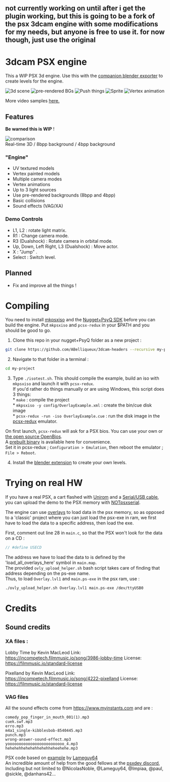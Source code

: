 ## not currently working on until after i get the plugin working, but this is going to be a fork of the psx 3dcam engine with some modifications for my needs, but anyone is free to use it. for now though, just use the original

# 3dcam PSX engine

This a WIP PSX 3d engine. Use this with the [companion blender exporter](https://github.com/ABelliqueux/blender_io_export_psx_mesh) to create levels for the engine.

![3d scene](https://wiki.arthus.net/assets/3d.gif)
![pre-rendered BGs](https://wiki.arthus.net/assets/precalc.gif)
![Push things](https://wiki.arthus.net/assets/push.gif)
![Sprite](https://wiki.arthus.net/assets/sprite.gif)
![Vertex animation](https://wiki.arthus.net/assets/vertexanim.gif)

More video samples [here.](https://tube.fdn.fr/video-channels/psxdev/videos)

## Features

**Be warned this is WIP** !

![comparison](https://wiki.arthus.net/assets/rt-8b-4b.gif)  
Real-time 3D / 8bpp background / 4bpp background
  
### "Engine"

  * UV textured models
  * Vertex painted models
  * Multiple camera modes
  * Vertex animations
  * Up to 3 light sources
  * Use pre-rendered backgrounds (8bpp and 4bpp)
  * Basic collisions
  * Sound effects (VAG/XA)

### Demo Controls

 * L1, L2 : rotate light matrix.
 * R1     : Change camera mode.
 * R3 (Dualshock) : Rotate camera in orbital mode.
 * Up, Down, Left Right, L3 (Dualshock) : Move actor.
 * X      : "Jump" .
 * Select : Switch level.
  
## Planned

  * Fix and improve all the things !

# Compiling

You need to install [mkpsxiso](https://github.com/Lameguy64/mkpsxiso) and the [Nugget+PsyQ SDK](https://github.com/ABelliqueux/nolibgs_hello_worlds#installation) before
you can build the engine. Put `mkpsxiso` and `pcsx-redux` in your $PATH and you should be good to go.

  1. Clone this repo in your nugget+PsyQ folder as a new project :
```bash
git clone https://github.com/ABelliqueux/3dcam-headers --recursive my-project
```
  2. Navigate to that folder in a terminal :
```bash
cd my-project
```
  3. Type `./isotest.sh`. This should compile the example, build an iso with `mkpsxiso` and launch it with `pcsx-redux`.  
  If you'd rather do things manually or are using Windows, this script does 3 things:  
    * `make` : compile the project  
    * `mkpsxiso -y config/OverlayExample.xml` : create the bin/cue disk image  
    * `pcsx-redux -run -iso OverlayExample.cue` : run the disk image in the [pcsx-redux](https://github.com/grumpycoders/pcsx-redux/) emulator.  
  
  On first launch, `pcsx-redux` will ask for a PSX bios. You can use your own or [the open source OpenBios](https://github.com/grumpycoders/pcsx-redux/tree/main/src/mips/openbios).  
  A [prebuilt binary](https://psx.arthus.net/roms/bios/openbios.bin) is available here for convenience.  
  Set it in pcsx-redux ; `Configuration > Emulation`, then reboot the emulator ; `File > Reboot`. 
  
  4. Install the [blender extension](https://github.com/ABelliqueux/blender_io_export_psx_mesh) to create your own levels.

# Trying on real HW

If you have a real PSX, a cart flashed with [Unirom](https://github.com/JonathanDotCel/unirom8_bootdisc_and_firmware_for_ps1) and a [Serial/USB cable](https://unirom.github.io/serial_psx_cable/), you can upload the demo to the PSX memory with [NOTpsxserial](https://github.com/JonathanDotCel/NOTPSXSerial).  

The engine can use [overlays](https://github.com/JaberwockySeamonstah/PSXOverlayExample/) to load data in the psx memory, so as opposed to a 'classic' project where you can just load the psx-exe in ram, we first have to load the data to a specific address, then load the exe.  

First, comment out line 28 in `main.c`, so that the PSX won't look for the data on a CD :
```c
// #define USECD
```
The address we have to load the data to is defined by the 'load_all_overlays_here' symbol in `main.map`.  
The provided `ovly_upload_helper.sh` bash script takes care of finding that address depending on the ps-exe name.  
Thus, to load `Overlay.lvl1` and `main.ps-exe` in the psx ram, use :  
```bash
./ovly_upload_helper.sh Overlay.lvl1 main.ps-exe /dev/ttyUSB0
```

# Credits

## Sound credits

### XA files :

Lobby Time by Kevin MacLeod
Link: https://incompetech.filmmusic.io/song/3986-lobby-time
License: https://filmmusic.io/standard-license

Pixelland by Kevin MacLeod
Link: https://incompetech.filmmusic.io/song/4222-pixelland
License: https://filmmusic.io/standard-license

### VAG files

All the sound effects come from https://www.myinstants.com and are :  

```
comedy_pop_finger_in_mouth_001(1).mp3
cuek.swf.mp3
erro.mp3
m4a1_single-kibblesbob-8540445.mp3
punch.mp3
wrong-answer-sound-effect.mp3
yooooooooooooooooooooooooo_4.mp3
hehehehhehehehhehehheheehehe.mp3
```

PSX code based on [example](https://psx.arthus.net/code/primdraw.7z) by [Lameguy64](https://github.com/Lameguy64)  
An incredible amount of help from the good fellows at the [psxdev discord](https://discord.com/invite/EnaNgrqJ?utm_source=Discord%20Widget&utm_medium=Connect),  
Including but not limited to @NicolasNoble, @Lameguy64, @Impiaa, @paul, @sickle, @danhans42...
